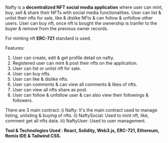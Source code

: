 
Nafty is a **decentralized NFT social media application** where user can mint, buy, sell & share their NFTs with social media functionalities. User can list & unlist their nfts for sale, like & dislike NFts & can follow & unfollow other users. User can buy nft, once nft is bought the ownership is tranfer to the buyer & remove from the previous owner records.

For minting nft **ERC-721** standard is used.

Features:

1) User can create, edit & get profile detail on nafty.
2) Registered user can mint & post their nfts on the application.
3) User can list or unlist nft for sale.
4) User can buy nfts.
5) User can like & dislike nfts.
6) User can comments & can view all comments & likes of nfts.
7) User can view all nfts share as post.
8) User can follow & unfollow user & can also view their followings & followers.

There are 3 main contract:
i) Nafty: It's the main contract used to manage listing, unlisting & buying of nfts.
ii) NaftySocial: Used to mint nft, like, comment get all nfts data.
iii) NaftyUser: Used to user management.

**Tool & Technologies Used :  React, Solidity, Web3.js, ERC-721, Ethereum, Remix IDE & Tailwind CSS.**
